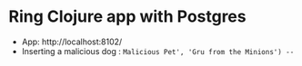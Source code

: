 # Ring Clojure app with Postgres
- App: http://localhost:8102/
- Inserting a malicious dog : `Malicious Pet', 'Gru from the Minions') -- `
